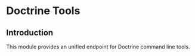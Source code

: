 # Doctrine Tools

## Introduction

This module provides an unified endpoint for Doctrine command line tools.